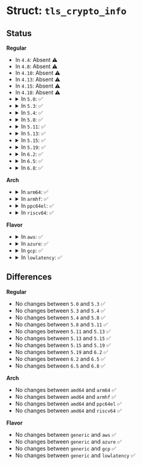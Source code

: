 # Struct: <code>tls_crypto_info</code>

## Status
<b>Regular</b>
<ul>
<li>
In <code>4.4</code>: Absent ⚠️
</li>
<li>
In <code>4.8</code>: Absent ⚠️
</li>
<li>
In <code>4.10</code>: Absent ⚠️
</li>
<li>
In <code>4.13</code>: Absent ⚠️
</li>
<li>
In <code>4.15</code>: Absent ⚠️
</li>
<li>
In <code>4.18</code>: Absent ⚠️
</li>
<li>
<details>
<summary>In <code>5.0</code>: ✅</summary>

```c
struct tls_crypto_info {
    __u16 version;
    __u16 cipher_type;
};
```
</details>
</li>
<li>
<details>
<summary>In <code>5.3</code>: ✅</summary>

```c
struct tls_crypto_info {
    __u16 version;
    __u16 cipher_type;
};
```
</details>
</li>
<li>
<details>
<summary>In <code>5.4</code>: ✅</summary>

```c
struct tls_crypto_info {
    __u16 version;
    __u16 cipher_type;
};
```
</details>
</li>
<li>
<details>
<summary>In <code>5.8</code>: ✅</summary>

```c
struct tls_crypto_info {
    __u16 version;
    __u16 cipher_type;
};
```
</details>
</li>
<li>
<details>
<summary>In <code>5.11</code>: ✅</summary>

```c
struct tls_crypto_info {
    __u16 version;
    __u16 cipher_type;
};
```
</details>
</li>
<li>
<details>
<summary>In <code>5.13</code>: ✅</summary>

```c
struct tls_crypto_info {
    __u16 version;
    __u16 cipher_type;
};
```
</details>
</li>
<li>
<details>
<summary>In <code>5.15</code>: ✅</summary>

```c
struct tls_crypto_info {
    __u16 version;
    __u16 cipher_type;
};
```
</details>
</li>
<li>
<details>
<summary>In <code>5.19</code>: ✅</summary>

```c
struct tls_crypto_info {
    __u16 version;
    __u16 cipher_type;
};
```
</details>
</li>
<li>
<details>
<summary>In <code>6.2</code>: ✅</summary>

```c
struct tls_crypto_info {
    __u16 version;
    __u16 cipher_type;
};
```
</details>
</li>
<li>
<details>
<summary>In <code>6.5</code>: ✅</summary>

```c
struct tls_crypto_info {
    __u16 version;
    __u16 cipher_type;
};
```
</details>
</li>
<li>
<details>
<summary>In <code>6.8</code>: ✅</summary>

```c
struct tls_crypto_info {
    __u16 version;
    __u16 cipher_type;
};
```
</details>
</li>
</ul>
<b>Arch</b>
<ul>
<li>
<details>
<summary>In <code>arm64</code>: ✅</summary>

```c
struct tls_crypto_info {
    __u16 version;
    __u16 cipher_type;
};
```
</details>
</li>
<li>
<details>
<summary>In <code>armhf</code>: ✅</summary>

```c
struct tls_crypto_info {
    __u16 version;
    __u16 cipher_type;
};
```
</details>
</li>
<li>
<details>
<summary>In <code>ppc64el</code>: ✅</summary>

```c
struct tls_crypto_info {
    __u16 version;
    __u16 cipher_type;
};
```
</details>
</li>
<li>
<details>
<summary>In <code>riscv64</code>: ✅</summary>

```c
struct tls_crypto_info {
    __u16 version;
    __u16 cipher_type;
};
```
</details>
</li>
</ul>
<b>Flavor</b>
<ul>
<li>
<details>
<summary>In <code>aws</code>: ✅</summary>

```c
struct tls_crypto_info {
    __u16 version;
    __u16 cipher_type;
};
```
</details>
</li>
<li>
<details>
<summary>In <code>azure</code>: ✅</summary>

```c
struct tls_crypto_info {
    __u16 version;
    __u16 cipher_type;
};
```
</details>
</li>
<li>
<details>
<summary>In <code>gcp</code>: ✅</summary>

```c
struct tls_crypto_info {
    __u16 version;
    __u16 cipher_type;
};
```
</details>
</li>
<li>
<details>
<summary>In <code>lowlatency</code>: ✅</summary>

```c
struct tls_crypto_info {
    __u16 version;
    __u16 cipher_type;
};
```
</details>
</li>
</ul>

## Differences
<b>Regular</b>
<ul>
<li>
No changes between <code>5.0</code> and <code>5.3</code> ✅
</li>
<li>
No changes between <code>5.3</code> and <code>5.4</code> ✅
</li>
<li>
No changes between <code>5.4</code> and <code>5.8</code> ✅
</li>
<li>
No changes between <code>5.8</code> and <code>5.11</code> ✅
</li>
<li>
No changes between <code>5.11</code> and <code>5.13</code> ✅
</li>
<li>
No changes between <code>5.13</code> and <code>5.15</code> ✅
</li>
<li>
No changes between <code>5.15</code> and <code>5.19</code> ✅
</li>
<li>
No changes between <code>5.19</code> and <code>6.2</code> ✅
</li>
<li>
No changes between <code>6.2</code> and <code>6.5</code> ✅
</li>
<li>
No changes between <code>6.5</code> and <code>6.8</code> ✅
</li>
</ul>
<b>Arch</b>
<ul>
<li>
No changes between <code>amd64</code> and <code>arm64</code> ✅
</li>
<li>
No changes between <code>amd64</code> and <code>armhf</code> ✅
</li>
<li>
No changes between <code>amd64</code> and <code>ppc64el</code> ✅
</li>
<li>
No changes between <code>amd64</code> and <code>riscv64</code> ✅
</li>
</ul>
<b>Flavor</b>
<ul>
<li>
No changes between <code>generic</code> and <code>aws</code> ✅
</li>
<li>
No changes between <code>generic</code> and <code>azure</code> ✅
</li>
<li>
No changes between <code>generic</code> and <code>gcp</code> ✅
</li>
<li>
No changes between <code>generic</code> and <code>lowlatency</code> ✅
</li>
</ul>
